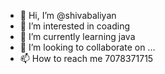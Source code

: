 - 👋 Hi, I’m @shivabaliyan
- 👀 I’m interested in coading
- 🌱 I’m currently learning java
- 💞️ I’m looking to collaborate on ...
- 📫 How to reach me 7078371715

<!---
shivabaliyan/shivabaliyan is a ✨ special ✨ repository because its `README.md` (this file) appears on your GitHub profile.
You can click the Preview link to take a look at your changes.
--->
